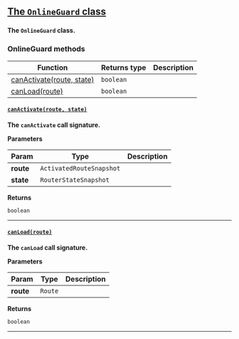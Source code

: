 <section id="main" data-note="AUTO-GENERATED CONTENT, DO NOT EDIT DIRECTLY!">

<h2><a name="onlineguard" href="https://ngx-useful.lamnhan.com/content/reference/classes/onlineguard.html"><p>The <code>OnlineGuard</code> class</p>
</a></h2>

**The `OnlineGuard` class.**

<h3><a name="onlineguard-methods"><p>OnlineGuard methods</p>
</a></h3>

| Function                                                | Returns type         | Description |
| ------------------------------------------------------- | -------------------- | ----------- |
| [canActivate(route, state)](#onlineguard-canactivate-0) | <code>boolean</code> |             |
| [canLoad(route)](#onlineguard-canload-0)                | <code>boolean</code> |             |

<h4><a name="onlineguard-canactivate-0" href="https://ngx-useful.lamnhan.com/content/reference/classes/onlineguard.html#canactivate"><p><code>canActivate(route, state)</code></p>
</a></h4>

**The `canActivate` call signature.**

**Parameters**

| Param     | Type                                | Description |
| --------- | ----------------------------------- | ----------- |
| **route** | <code>ActivatedRouteSnapshot</code> |             |
| **state** | <code>RouterStateSnapshot</code>    |             |

**Returns**

<code>boolean</code>

---

<h4><a name="onlineguard-canload-0" href="https://ngx-useful.lamnhan.com/content/reference/classes/onlineguard.html#canload"><p><code>canLoad(route)</code></p>
</a></h4>

**The `canLoad` call signature.**

**Parameters**

| Param     | Type               | Description |
| --------- | ------------------ | ----------- |
| **route** | <code>Route</code> |             |

**Returns**

<code>boolean</code>

---

</section>
